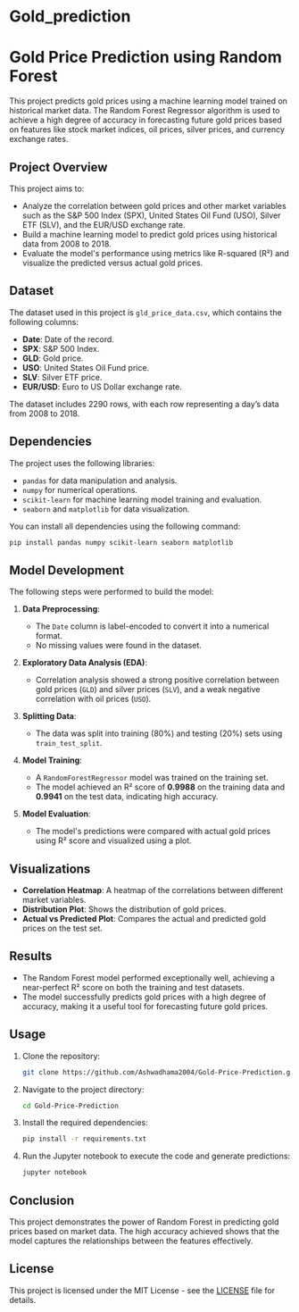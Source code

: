 # Gold_prediction


# Gold Price Prediction using Random Forest

This project predicts gold prices using a machine learning model trained on historical market data. The Random Forest Regressor algorithm is used to achieve a high degree of accuracy in forecasting future gold prices based on features like stock market indices, oil prices, silver prices, and currency exchange rates.

## Project Overview

This project aims to:
- Analyze the correlation between gold prices and other market variables such as the S&P 500 Index (SPX), United States Oil Fund (USO), Silver ETF (SLV), and the EUR/USD exchange rate.
- Build a machine learning model to predict gold prices using historical data from 2008 to 2018.
- Evaluate the model's performance using metrics like R-squared (R²) and visualize the predicted versus actual gold prices.

## Dataset

The dataset used in this project is `gld_price_data.csv`, which contains the following columns:
- **Date**: Date of the record.
- **SPX**: S&P 500 Index.
- **GLD**: Gold price.
- **USO**: United States Oil Fund price.
- **SLV**: Silver ETF price.
- **EUR/USD**: Euro to US Dollar exchange rate.

The dataset includes 2290 rows, with each row representing a day’s data from 2008 to 2018.

## Dependencies

The project uses the following libraries:
- `pandas` for data manipulation and analysis.
- `numpy` for numerical operations.
- `scikit-learn` for machine learning model training and evaluation.
- `seaborn` and `matplotlib` for data visualization.

You can install all dependencies using the following command:

```bash
pip install pandas numpy scikit-learn seaborn matplotlib
```

## Model Development

The following steps were performed to build the model:

1. **Data Preprocessing**: 
   - The `Date` column is label-encoded to convert it into a numerical format.
   - No missing values were found in the dataset.

2. **Exploratory Data Analysis (EDA)**:
   - Correlation analysis showed a strong positive correlation between gold prices (`GLD`) and silver prices (`SLV`), and a weak negative correlation with oil prices (`USO`).

3. **Splitting Data**:
   - The data was split into training (80%) and testing (20%) sets using `train_test_split`.

4. **Model Training**:
   - A `RandomForestRegressor` model was trained on the training set.
   - The model achieved an R² score of **0.9988** on the training data and **0.9941** on the test data, indicating high accuracy.

5. **Model Evaluation**:
   - The model's predictions were compared with actual gold prices using R² score and visualized using a plot.

## Visualizations

- **Correlation Heatmap**: A heatmap of the correlations between different market variables.
- **Distribution Plot**: Shows the distribution of gold prices.
- **Actual vs Predicted Plot**: Compares the actual and predicted gold prices on the test set.

## Results

- The Random Forest model performed exceptionally well, achieving a near-perfect R² score on both the training and test datasets.
- The model successfully predicts gold prices with a high degree of accuracy, making it a useful tool for forecasting future gold prices.

## Usage

1. Clone the repository:
   ```bash
   git clone https://github.com/Ashwadhama2004/Gold-Price-Prediction.git
   ```
2. Navigate to the project directory:
   ```bash
   cd Gold-Price-Prediction
   ```
3. Install the required dependencies:
   ```bash
   pip install -r requirements.txt
   ```
4. Run the Jupyter notebook to execute the code and generate predictions:
   ```bash
   jupyter notebook
   ```

## Conclusion

This project demonstrates the power of Random Forest in predicting gold prices based on market data. The high accuracy achieved shows that the model captures the relationships between the features effectively.

## License

This project is licensed under the MIT License - see the [LICENSE](LICENSE) file for details.
